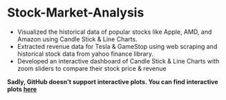 # Stock-Market-Analysis

- Visualized the historical data of popular stocks like Apple, AMD, and Amazon using Candle Stick & Line Charts.
- Extracted revenue data for Tesla & GameStop using web scraping and historical stock data from yahoo finance library.
- Developed an interactive dashboard of Candle Stick & Line Charts with zoom sliders to compare their stock price & revenue


**Sadly, GitHub doesn't support interactive plots. You can find interactive plots [here](https://jovian.ai/omprakashp014909/extracting-stock-data-using-python-libraries)**

